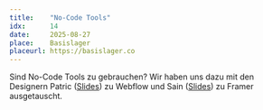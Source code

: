 ```yaml
---
title:    "No-Code Tools"
idx:      14
date:     2025-08-27
place:    Basislager
placeurl: https://basislager.co
---
```


Sind No-Code Tools zu gebrauchen? Wir haben uns dazu mit den Designern Patric ([Slides](uploads/pixeltalk-14-webflow-patric.pdf)) zu Webflow und Sain ([Slides](https://www.figma.com/deck/7CFimPPItoFdR6O3Fe90Bg/Pixeltalk--14-Präsentation-Framer?node-id=2003-861&viewport=-27,-2593,0.49&t=ub7R0WTvUjr9kicr-1&scaling=min-zoom&content-scaling=fixed&page-id=0:1)) zu Framer ausgetauscht.

